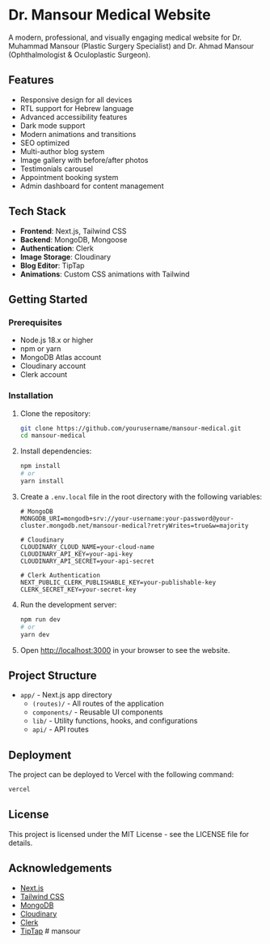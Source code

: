 # Dr. Mansour Medical Website

A modern, professional, and visually engaging medical website for Dr. Muhammad Mansour (Plastic Surgery Specialist) and Dr. Ahmad Mansour (Ophthalmologist & Oculoplastic Surgeon).

## Features

- Responsive design for all devices
- RTL support for Hebrew language
- Advanced accessibility features
- Dark mode support
- Modern animations and transitions
- SEO optimized
- Multi-author blog system
- Image gallery with before/after photos
- Testimonials carousel
- Appointment booking system
- Admin dashboard for content management

## Tech Stack

- **Frontend**: Next.js, Tailwind CSS
- **Backend**: MongoDB, Mongoose
- **Authentication**: Clerk
- **Image Storage**: Cloudinary
- **Blog Editor**: TipTap
- **Animations**: Custom CSS animations with Tailwind

## Getting Started

### Prerequisites

- Node.js 18.x or higher
- npm or yarn
- MongoDB Atlas account
- Cloudinary account
- Clerk account

### Installation

1. Clone the repository:
   ```bash
   git clone https://github.com/yourusername/mansour-medical.git
   cd mansour-medical
   ```

2. Install dependencies:
   ```bash
   npm install
   # or
   yarn install
   ```

3. Create a `.env.local` file in the root directory with the following variables:
   ```
   # MongoDB
   MONGODB_URI=mongodb+srv://your-username:your-password@your-cluster.mongodb.net/mansour-medical?retryWrites=true&w=majority

   # Cloudinary
   CLOUDINARY_CLOUD_NAME=your-cloud-name
   CLOUDINARY_API_KEY=your-api-key
   CLOUDINARY_API_SECRET=your-api-secret

   # Clerk Authentication
   NEXT_PUBLIC_CLERK_PUBLISHABLE_KEY=your-publishable-key
   CLERK_SECRET_KEY=your-secret-key
   ```

4. Run the development server:
   ```bash
   npm run dev
   # or
   yarn dev
   ```

5. Open [http://localhost:3000](http://localhost:3000) in your browser to see the website.

## Project Structure

- `app/` - Next.js app directory
  - `(routes)/` - All routes of the application
  - `components/` - Reusable UI components
  - `lib/` - Utility functions, hooks, and configurations
  - `api/` - API routes

## Deployment

The project can be deployed to Vercel with the following command:

```bash
vercel
```

## License

This project is licensed under the MIT License - see the LICENSE file for details.

## Acknowledgements

- [Next.js](https://nextjs.org/)
- [Tailwind CSS](https://tailwindcss.com/)
- [MongoDB](https://www.mongodb.com/)
- [Cloudinary](https://cloudinary.com/)
- [Clerk](https://clerk.dev/)
- [TipTap](https://tiptap.dev/)
#   m a n s o u r  
 